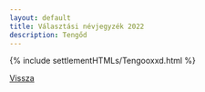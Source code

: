 ```yaml
---
layout: default
title: Választási névjegyzék 2022
description: Tengőd
---
```


{% include settlementHTMLs/Tengooxxd.html %}

[Vissza](../)